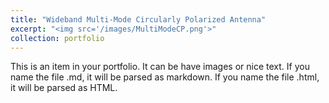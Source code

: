 ```yaml
---
title: "Wideband Multi-Mode Circularly Polarized Antenna"
excerpt: "<img src='/images/MultiModeCP.png'>"
collection: portfolio
---
```


This is an item in your portfolio. It can be have images or nice text. If you name the file .md, it will be parsed as markdown. If you name the file .html, it will be parsed as HTML. 
